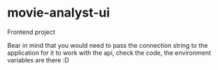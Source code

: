 # movie-analyst-ui

Frontend project

Bear in mind that you would need to pass the connection string to the application for it to work with the api, check the code, the environment variables are there :D